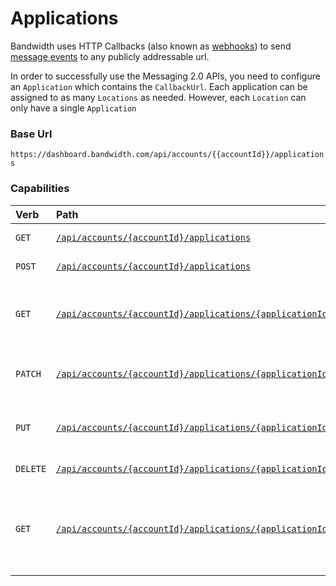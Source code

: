 # Applications

Bandwidth uses HTTP Callbacks (also known as [webhooks](https://webhooks.pbworks.com/w/page/13385124/FrontPage)) to send [message events](../events/messageEvents.md) to any publicly addressable url.

In order to successfully use the Messaging 2.0 APIs, you need to configure an `Application` which contains the `CallbackUrl`.  Each application can be assigned to as many `Locations` as needed.  However, each `Location` can only have a single `Application`

### Base Url
`https://dashboard.bandwidth.com/api/accounts/{{accountId}}/applications`


### Capabilities

| Verb                               | Path                                                                                                                       | about                                                               |
|:-----------------------------------|:---------------------------------------------------------------------------------------------------------------------------|:--------------------------------------------------------------------|
| <code class="get">GET</code>       | [`/api/accounts/{accountId}/applications`](getApplications.md)                                                           | List all Applications                                               |
| <code class="post">POST</code>     | [`/api/accounts/{accountId}/applications`](postApplications.md)                                                          | Create an application                                               |
| <code class="get">GET</code>       | [`/api/accounts/{accountId}/applications/{applicationId}`](getApplicationsApplicationId.md)                            | Get information about a specific application                        |
| <code class="patch">PATCH</code>    | [`/api/accounts/{accountId}/applications/{applicationId}`](patchApplicationsApplicationId.md)                          | Patch changes to an application                                     |
| <code class="put">PUT</code>      | [`/api/accounts/{accountId}/applications/{applicationId}`](putApplicationsApplicationId.md)                            | Make changes to an application                                      |
| <code class="delete">DELETE</code> | [`/api/accounts/{accountId}/applications/{applicationId}`](deleteApplicationsApplicationId.md)                          | Delete an application                                               |
| <code class="get">GET</code>       | [`/api/accounts/{accountId}/applications/{applicationId}/associatedsippeers`](getApplicationsApplicationIdSippeers.md) | Retrieve a list of sippeers (location), associated with application |